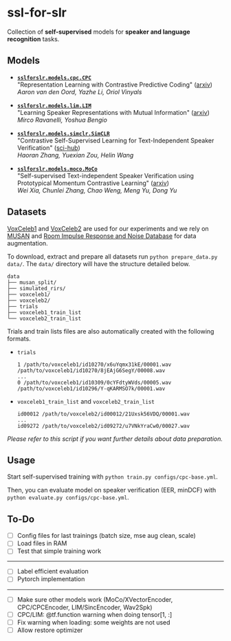 # ssl-for-slr

Collection of **self-supervised** models for **speaker and language recognition** tasks.

## Models

- **[`sslforslr.models.cpc.CPC`](https://github.com/theolepage/ssl-for-slr/blob/master/sslforslr/models/cpc/CPC.py)**  
  "Representation Learning with Contrastive Predictive Coding" ([arxiv](https://arxiv.org/pdf/1807.03748.pdf))  
  *Aaron van den Oord, Yazhe Li, Oriol Vinyals*

- **[`sslforslr.models.lim.LIM`](https://github.com/theolepage/ssl-for-slr/blob/master/sslforslr/models/lim/LIM.py)**  
  "Learning Speaker Representations with Mutual Information" ([arxiv](https://arxiv.org/pdf/1812.00271.pdf))  
  *Mirco Ravanelli, Yoshua Bengio*

- **[`sslforslr.models.simclr.SimCLR`](https://github.com/theolepage/ssl-for-slr/blob/master/sslforslr/models/simclr/SimCLR.py)**  
  "Contrastive Self-Supervised Learning for Text-Independent Speaker Verification" ([sci-hub](https://sci-hub.mksa.top/10.1109/icassp39728.2021.9413351))  
  *Haoran Zhang, Yuexian Zou, Helin Wang*

- **[`sslforslr.models.moco.MoCo`](https://github.com/theolepage/ssl-for-slr/blob/master/sslforslr/models/moco/MoCo.py)**  
  "Self-supervised Text-independent Speaker Verification using Prototypical Momentum Contrastive Learning" ([arxiv](https://arxiv.org/pdf/2012.07178.pdf))  
  *Wei Xia, Chunlei Zhang, Chao Weng, Meng Yu, Dong Yu*

## Datasets

[VoxCeleb1](https://www.robots.ox.ac.uk/~vgg/data/voxceleb/vox1.html) and [VoxCeleb2](https://www.robots.ox.ac.uk/~vgg/data/voxceleb/vox2.html) are used for our experiments and we rely on [MUSAN](http://www.openslr.org/17/) and [Room Impulse Response and Noise Database](https://www.openslr.org/28/) for data augmentation.

To download, extract and prepare all datasets run `python prepare_data.py data/`.  The `data/` directory will have the structure detailed below.

```
data
├── musan_split/
├── simulated_rirs/
├── voxceleb1/
├── voxceleb2/
├── trials
├── voxceleb1_train_list
└── voxceleb2_train_list
```

Trials and train lists files are also automatically created with the following formats.

- `trials`
    ```
    1 /path/to/voxceleb1/id10270/x6uYqmx31kE/00001.wav /path/to/voxceleb1/id10270/8jEAjG6SegY/00008.wav
    ...
    0 /path/to/voxceleb1/id10309/0cYFdtyWVds/00005.wav /path/to/voxceleb1/id10296/Y-qKARMSO7k/00001.wav
    ```

- `voxceleb1_train_list` and `voxceleb2_train_list`
    ```
    id00012 /path/to/voxceleb2/id00012/21Uxsk56VDQ/00001.wav
    ...
    id09272 /path/to/voxceleb2/id09272/u7VNkYraCw0/00027.wav
    ```

*Please refer to this script if you want further details about data preparation.*

## Usage

Start self-supervised training with `python train.py configs/cpc-base.yml`.

Then, you can evaluate model on speaker verification (EER, minDCF) with `python evaluate.py configs/cpc-base.yml`.

## To-Do

- [ ] Config files for last trainings (batch size, mse aug clean, scale)
- [ ] Load files in RAM
- [ ] Test that simple training work

---

- [ ] Label efficient evaluation
- [ ] Pytorch implementation

---

- [ ] Make sure other models work (MoCo/XVectorEncoder, CPC/CPCEncoder, LIM/SincEncoder, Wav2Spk)
- [ ] CPC/LIM: @tf.function warning when doing tensor[1, :]
- [ ] Fix warning when loading: some weights are not used
- [ ] Allow restore optimizer